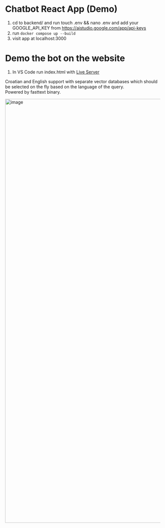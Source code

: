 # Chatbot React App (Demo)
1. cd to backend/ and run touch .env && nano .env and add your GOOGLE_API_KEY from https://aistudio.google.com/app/api-keys
2. run ```docker compose up --build```
3. visit app at localhost:3000

# Demo the bot on the website
1. In VS Code run index.html with [Live Server](https://marketplace.visualstudio.com/items?itemName=yandeu.five-server)

Croatian and English support with separate vector databases which should be selected on the fly based on the language of the query.  
Powered by fasttext binary.

<img width="2523" height="1377" alt="image" src="https://github.com/user-attachments/assets/7b3c869c-e7dd-4af0-b499-ae046e297a25" />

